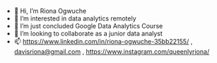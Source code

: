 - 👋 Hi, I’m Riona Ogwuche
- 👀 I’m interested in data analytics remotely
- 🌱 I’m just concluded Google Data Analytics Course
- 💞️ I’m looking to collaborate as a junior data analyst
- 📫 https://www.linkedin.com/in/riona-ogwuche-35bb22155/  , davisriona@gmail.com , https://www.instagram.com/queenlyriona/

<!---
kayla-Riona/kayla-Riona is a ✨ special ✨ repository because its `README.md` (this file) appears on your GitHub profile.
You can click the Preview link to take a look at your changes.
--->
